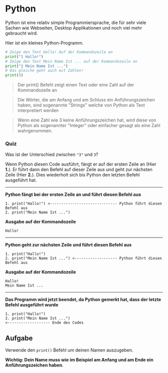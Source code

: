 # Python

Python ist eine relativ simple Programmiersprache, die für sehr viele Sachen wie Webseiten, Desktop Applikationen
und noch viel mehr gebraucht wird.

Hier ist ein kleines Python-Programm.

```python
# Zeige den Text Hallo! Auf der Kommandozeile an
print("1 Hallo!")
# Zeige den Text Mein Name Ist ... auf der Kommandozeile an
print("2 Mein Name Ist ...")
# Das gleiche geht auch mit Zahlen!
print(3)
```

> Der print() Befehl zeigt einen Text oder eine Zahl auf der Kommandozeile an

> Die Wörter, die am Anfang und am Schluss ein Anführungszeichen haben, sind sogenannte "Strings" welche
> von Python als Text interpretiert werden

> Wenn eine Zahl wie 3 keine Anführungszeichen hat, wird diese von Python als sogenannter "Integer" oder
> einfacher gesagt als eine Zahl wahrgenommen. 

### Quiz

Was ist der Unterschied zwischen `"3"` und `3`?

Wenn Python diesen Code ausführt, fängt er auf der ersten Zeile an (Hier **1.**).
Er führt dann den Befehl auf dieser Zeile aus und geht zur nächsten Zeile (Hier **2.**).
Dies wiederholt sich bis Python den letzten Befehl ausgeführt hat.

---

**Python fängt bei der ersten Zeile an und führt diesen Befehl aus**

```
1. print("Hallo!") <------------------------------ Python führt diesen Befehl aus
2. print("Mein Name Ist ...")
```

**Ausgabe auf der Kommandozeile**

```
Hallo!
```

---

**Python geht zur nächsten Zeile und führt diesen Befehl aus**

```
1. print("Hallo!")
2. print("Mein Name Ist ...") <------------------- Python führt diesen Befehl aus
```

**Ausgabe auf der Kommandozeile**

```
Hallo!
Mein Name Ist ...
```

---

**Das Programm wird jetzt beendet, da Python gemerkt hat, dass der letzte Befehl
ausgeführt wurde**

```
1. print("Hallo!")
2. print("Mein Name Ist ...")
<------------------- Ende des Codes
```

## Aufgabe

Verwende den `print()` Befehl um deinen Namen auszugeben.

**Wichtig: Dein Name muss wie im Beispiel am Anfang und am Ende ein Anführungszeichen haben**.